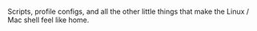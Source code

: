 Scripts, profile configs, and all the other little things that make the Linux / Mac shell feel like home.

